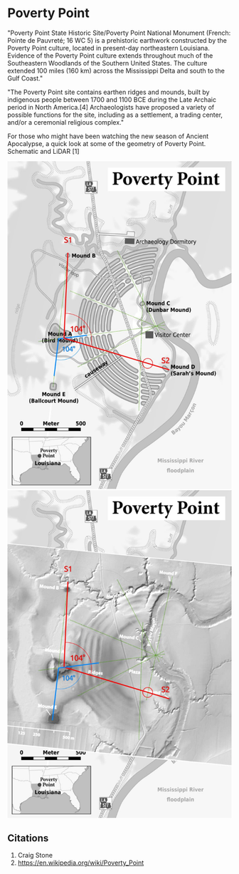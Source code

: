 # Poverty Point

"Poverty Point State Historic Site/Poverty Point National Monument (French: Pointe de Pauvreté; 16 WC 5) is a prehistoric earthwork constructed by the Poverty Point culture, located in present-day northeastern Louisiana. Evidence of the Poverty Point culture extends throughout much of the Southeastern Woodlands of the Southern United States. The culture extended 100 miles (160 km) across the Mississippi Delta and south to the Gulf Coast."

"The Poverty Point site contains earthen ridges and mounds, built by indigenous people between 1700 and 1100 BCE during the Late Archaic period in North America.[4] Archaeologists have proposed a variety of possible functions for the site, including as a settlement, a trading center, and/or a ceremonial religious complex."

For those who might have been watching the new season of Ancient Apocalypse, a quick look at some of the geometry of Poverty Point. Schematic and LiDAR [1]

![](img/poverty-point1.jpg)
![](img/poverty-point2.jpg)

## Citations

1. Craig Stone
2. https://en.wikipedia.org/wiki/Poverty_Point
